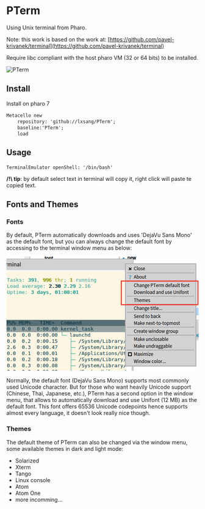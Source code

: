 # PTerm

Using Unix terminal from Pharo.

Note: this work is based on the work at: [https://github.com/pavel-krivanek/terminal](https://github.com/pavel-krivanek/terminal)

Require libc compliant with the host pharo VM (32 or 64 bits) to be installed.

![PTerm](https://github.com/lxsang/PTerm/raw/master/Pterm.gif)

## Install

Install on pharo 7

```smalltalk
Metacello new
	repository: 'github://lxsang/PTerm';
	baseline:'PTerm';
	load
```

## Usage
```Smalltalk
TerminalEmulator openShell: '/bin/bash'
```

**/!\ tip**: by default select text in terminal will copy it, right click will paste te copied text.

## Fonts and Themes
### Fonts
By default, PTerm automatically downloads and uses 'DejaVu Sans Mono' as the default font, but you can always change the default font by accessing to the terminal window menu as below:

![](https://github.com/lxsang/online_stuffs/raw/master/pterm-menu.png)

Normally, the default font (DejaVu Sans Mono) supports most commonly used Unicode character.
But for those who want heavily Unicode support (Chinese, Thai, Japanese, etc.), PTerm has a second option in the window menu, that allows to automatically download and use Unifont (12 MB) as the default font. This font offers 65536 Unicode codepoints hence supports almost every language, it doesn't look really nice though.

### Themes
The default theme of PTerm can also be changed via the window menu, some available themes in dark and light mode:
* Solarized 
* Xterm
* Tango
* Linux console
* Atom 
* Atom One
* more incomming...
